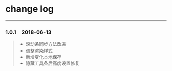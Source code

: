 ﻿# change log

----------
### 1.0.1　2018-06-13
> - 滚动条同步方法改进
> - 调整渲染样式
> - 新增变化本地保存
> - 隐藏工具条后高度设置修复